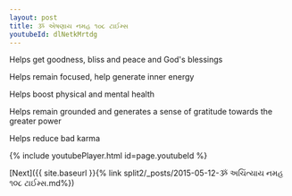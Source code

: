 ```yaml
---
layout: post
title: ૐ એષણાય નમહ ૧૦૮ ટાઈમ્સ
youtubeId: dlNetkMrtdg
---
```

 
 
Helps get goodness, bliss and peace and God's blessings
 
Helps remain focused, help generate inner energy 
 
Helps boost physical and mental health 
 
Helps remain grounded and generates a sense of gratitude towards the greater power 
 
Helps reduce bad karma
 
 
 
 


{% include youtubePlayer.html id=page.youtubeId %}
 
[Next]({{ site.baseurl }}{% link  split2/_posts/2015-05-12-ૐ અચિંત્યાય નમહ ૧૦૮ ટાઈમ્સ.md%})
 
